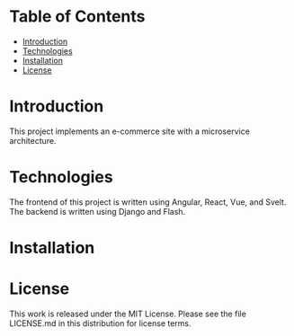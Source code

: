 # Table of Contents
* [Introduction](#Introduction)
* [Technologies](#Technologies)
* [Installation](#Installation)
* [License](#License)

# Introduction
This project implements an e-commerce site with a microservice architecture.

# Technologies
The frontend of this project is written using Angular, React, Vue, and Svelt.
The backend is written using Django and Flash.

# Installation

# License
This work is released under the MIT License. Please see the file LICENSE.md in this distribution for license terms.
